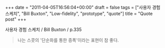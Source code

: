 +++
date = "2011-04-05T16:56:04+00:00"
draft = false
tags = ["사용자 경험 스케치", "Bill Buxton", "Low-fidelity", "prototype", "quote"]
title = "Quote post"
+++
<p>사용자 경험 스케치 / Bill Buxton / p.335</p> 

> 나는 스콧의 '단순화를 통한 증폭'이라는 표현이 참 좋다.